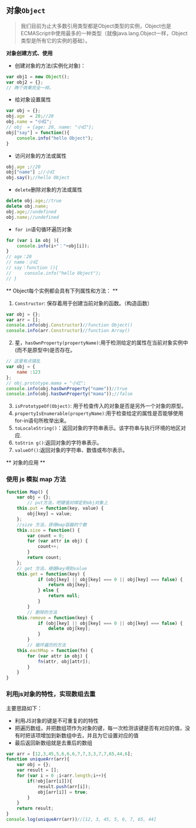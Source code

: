 ## 对象`Object`

> 我们目前为止大多数引用类型都是Object类型的实例，Object也是ECMAScript中使用最多的一种类型（就像java.lang.Object一样，Object类型是所有它的实例的基础）。

**对象创建方式、使用**

-   创建对象的方法(实例化对象)：
```js
var obj1 = new Object();
var obj2 = {};
// 两个效果完全一样。
```
-   给对象设置属性
```js
var obj = {};
obj.age  = 20;//20
obj.name = "小红";
// obj  = {age: 20, name: "小红"};
obj["say"] = function(){
    console.info("hello Object");
}
```
-   访问对象的方法或属性
```js
obj.age ;//20 
obj["name"] ;//小红
obj.say();//hello Object
```
-   `delete`删除对象的方法或属性
```js
delete obj.age;//true
delete obj.name;
obj.age;//undefined
obj.name;//undefined
```
-   `for in`语句循环遍历对象
```js
for (var i in obj ){
    console.info(i+"："+obj[i]);
}
// age：20
// name：小红
// say：function (){
//     console.info("hello Object");
// }
```


** Object每个实例都会具有下列属性和方法： **

1.  `Constructor`: 保存着用于创建当前对象的函数。（构造函数）
```js
var obj = {};
var arr = [];
console.info(obj.Constructor)//function Object()
console.info(arr.Constructor)//function Array()

```
2.  星，`hasOwnProperty(propertyName)`:用于检测给定的属性在当前对象实例中(而不是原型中)是否存在。
```js
// 这里有点错乱
var obj = {
    name :123
};
// obj.prototype.mama = "小红";
console.info(obj.hasOwnProperty("name"))//true
console.info(obj.hasOwnProperty("mama"));//false
```
3.  `isPrototypeOf(Object)`: 用于检查传入的对象是否是另外一个对象的原型。
4.  `propertyIsEnumerable(propertyName)`:用于检查给定的属性是否能够使用for-in语句所枚举出来。
5.  `toLocaleString()`：返回对象的字符串表示。该字符串与执行环境的地区对应.
6.  `toStrin g()`:返回对象的字符串表示。
7.  `valueOf()`:返回对象的字符串、数值或布尔表示。


** 对象的应用 **

### 使用 js 模拟 map 方法

```javascript
function Map() {
    var obj = {};
        // put方法，吧键值对绑定到obj对象上
    this.put = function(key, value) {
        obj[key] = value;
    };
    //size 方法，获得map容器的个数
    this.size = function() {
        var count = 0;
        for (var attr in obj) {
            count++;
        }
        return count;
    };
    // get 方法，根据key得到value
    this.get = function(key) {
            if (obj[key] || obj[key] === 0 || obj[key] === false) {
                return obj[key];
            } else {
                return null;
            }
        }
        // 删除的方法
    this.remove = function(key) {
            if (obj[key] || obj[key] === 0 || obj[key] === false) {
                delete obj[key];
            }
        }
        // 循环遍历的方法
    this.eachMap = function(fn) {
        for (var attr in obj) {
            fn(attr, obj[attr]);
        }
    }
}
```

### 利用js对象的特性，实现数组去重

主要思路如下：

- 利用JS对象的键是不可重复的的特性
- 把遍历数组，并把数组项作为对象的键，每一次检测该键是否有对应的值，没有时把该项增加到新数组中去，并且为它设置对应的值
- 最后返回新数组就是去重后的数组

```js
var arr = [12,3,45,5,6,6,6,7,7,3,3,7,7,65,44,6];
function uniqueArr(arr){
    var obj = {};
    var result = [];
    for (var i = 0 ;i<arr.length;i++){
        if(!obj[arr[i]]){
            result.push(arr[i]);
            obj[arr[i]] = true;
        }
    }
    return result;
}
console.log(uniqueArr(arr))//[12, 3, 45, 5, 6, 7, 65, 44]
```
